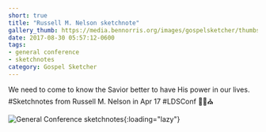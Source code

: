 ```yaml
---
short: true
title: "Russell M. Nelson sketchnote"
gallery_thumb: https://media.bennorris.org/images/gospelsketcher/thumbs/apr-17-1-nelson.jpg
date: 2017-08-30 05:57:12-0600
tags:
- general conference
- sketchnotes
category: Gospel Sketcher
---
```


We need to come to know the Savior better to have His power in our lives. #Sketchnotes from Russell M. Nelson in Apr 17 #LDSConf ✍🏼⛪️

![General Conference sketchnotes](https://media.bennorris.org/images/gospelsketcher/general-conference/apr-2017/apr-17-1-nelson.jpg){:loading="lazy"}
